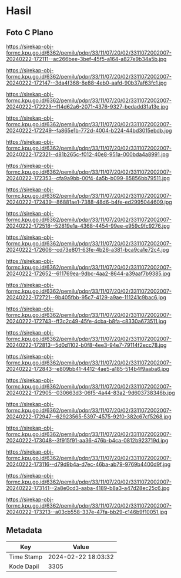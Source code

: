 # Hasil

## Foto C Plano

https://sirekap-obj-formc.kpu.go.id/6362/pemilu/pdpr/33/11/07/20/02/3311072002007-20240222-172111--ac266bee-3bef-45f5-a164-a827e9b34a5b.jpg

https://sirekap-obj-formc.kpu.go.id/6362/pemilu/pdpr/33/11/07/20/02/3311072002007-20240222-172147--3da4f368-8e88-4eb0-aafd-90b37af63fc1.jpg

https://sirekap-obj-formc.kpu.go.id/6362/pemilu/pdpr/33/11/07/20/02/3311072002007-20240222-172223--f14d62a6-2071-4376-9327-bedadd31a13e.jpg

https://sirekap-obj-formc.kpu.go.id/6362/pemilu/pdpr/33/11/07/20/02/3311072002007-20240222-172249--fa865e1b-772d-4004-b224-44bd3015ebdb.jpg

https://sirekap-obj-formc.kpu.go.id/6362/pemilu/pdpr/33/11/07/20/02/3311072002007-20240222-172321--d81b265c-f012-40e8-951a-000bda4a8991.jpg

https://sirekap-obj-formc.kpu.go.id/6362/pemilu/pdpr/33/11/07/20/02/3311072002007-20240222-172353--cfa9a9bb-00f4-4a5b-b099-85856bb79511.jpg

https://sirekap-obj-formc.kpu.go.id/6362/pemilu/pdpr/33/11/07/20/02/3311072002007-20240222-172439--86881ae1-7388-48d6-b4fe-ed2995044609.jpg

https://sirekap-obj-formc.kpu.go.id/6362/pemilu/pdpr/33/11/07/20/02/3311072002007-20240222-172518--52819e1a-4368-4454-99ee-e959c9fc9276.jpg

https://sirekap-obj-formc.kpu.go.id/6362/pemilu/pdpr/33/11/07/20/02/3311072002007-20240222-172606--cd73e801-63fe-4b26-a381-bca9ca1e72c4.jpg

https://sirekap-obj-formc.kpu.go.id/6362/pemilu/pdpr/33/11/07/20/02/3311072002007-20240222-172652--611769ea-9dbc-4aa2-8644-a39aaf7b9385.jpg

https://sirekap-obj-formc.kpu.go.id/6362/pemilu/pdpr/33/11/07/20/02/3311072002007-20240222-172721--9b405fbb-95c7-4129-a9ae-111241c9bac6.jpg

https://sirekap-obj-formc.kpu.go.id/6362/pemilu/pdpr/33/11/07/20/02/3311072002007-20240222-172743--ff3c2c49-45fe-4cba-b8fa-c8330a673511.jpg

https://sirekap-obj-formc.kpu.go.id/6362/pemilu/pdpr/33/11/07/20/02/3311072002007-20240222-172813--5d0d1102-b0f8-4ee3-94e7-79114f2ecc78.jpg

https://sirekap-obj-formc.kpu.go.id/6362/pemilu/pdpr/33/11/07/20/02/3311072002007-20240222-172843--e809bb41-4412-4ae5-a185-514b4f9aaba6.jpg

https://sirekap-obj-formc.kpu.go.id/6362/pemilu/pdpr/33/11/07/20/02/3311072002007-20240222-172905--030663d3-06f5-4a44-83a2-9d603738346b.jpg

https://sirekap-obj-formc.kpu.go.id/6362/pemilu/pdpr/33/11/07/20/02/3311072002007-20240222-172947--62923565-5397-4575-92f0-382c67cf5268.jpg

https://sirekap-obj-formc.kpu.go.id/6362/pemilu/pdpr/33/11/07/20/02/3311072002007-20240222-173048--3f915f91-aa36-476b-b4ca-0812b923719d.jpg

https://sirekap-obj-formc.kpu.go.id/6362/pemilu/pdpr/33/11/07/20/02/3311072002007-20240222-173116--d79d9b4a-d7ec-46ba-ab79-9769b4400d9f.jpg

https://sirekap-obj-formc.kpu.go.id/6362/pemilu/pdpr/33/11/07/20/02/3311072002007-20240222-173141--2a8e0cd3-aaba-4189-b8a3-a47d28ec25c6.jpg

https://sirekap-obj-formc.kpu.go.id/6362/pemilu/pdpr/33/11/07/20/02/3311072002007-20240222-173213--a03cb558-337e-47fa-bb29-c146b9f10051.jpg


## Metadata

| Key        | Value               |
| ---------- | ------------------- |
| Time Stamp | 2024-02-22 18:03:32 |
| Kode Dapil | 3305                |



